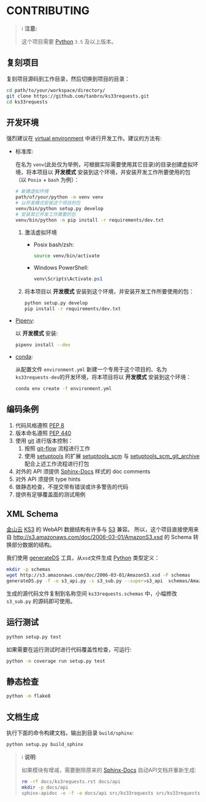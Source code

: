 # CONTRIBUTING

> ℹ **注意:**
>
> 这个项目需要 [Python][] `3.5` 及以上版本。

## 复刻项目

复刻项目源码到工作目录，然后切换到项目的目录：

```bash
cd path/to/your/workspace/directory/
git clone https://github.com/tanbro/ks33requests.git
cd ks33requests
```

## 开发环境

强烈建议在 [virtual environment][] 中进行开发工作。建议的方法有:

- 标准库:

  在名为 `venv`(此处仅为举例，可根据实际需要使用其它目录)的目录创建虚拟环境，将本项目以 **开发模式** 安装到这个环境，并安装开发工作所要使用的包（以 `Posix` + `bash` 为例）：

  ```bash
  # 新建虚拟环境
  path/of/your/python -m venv venv
  # 以开发模式安装这个项目的包
  venv/bin/python setup.py develop
  # 安装其它开发工作需要的包
  venv/bin/python -m pip install -r requirements/dev.txt
     ```

  1. 激活虚拟环境

     - Posix bash/zsh:

       ```bash
       source venv/bin/activate
       ```

     - Windows PowerShell:

       ```ps1
       venv\Scripts\Activate.ps1
       ```

  1. 将本项目以 **开发模式** 安装到这个环境，并安装开发工作所要使用的包：

     ```bash
     python setup.py develop
     pip install -r requirements/dev.txt
     ```

- [Pipenv][]:

  以 **开发模式** 安装:

  ```bash
  pipenv install --dev
  ```

- [conda][]:

  从配置文件 `environment.yml` 新建一个专用于这个项目的、名为`ks33requests-dev`的开发环境，将本项目将以 **开发模式** 安装到这个环境：

  ```bash
  conda env create -f environment.yml
  ```

## 编码条例

1. 代码风格遵照 [PEP 8](https://www.python.org/dev/peps/pep-0008/)
1. 版本命名遵照 [PEP 440](https://www.python.org/dev/peps/pep-0440/)
1. 使用 [git](https://git-scm.org/) 进行版本控制：
   1. 按照 [git-flow](https://nvie.com/posts/a-successful-git-branching-model/) 流程进行工作
   1. 使用 [setuptools](https://pypi.org/project/setuptools/) 的扩展 [setuptools_scm](https://pypi.org/project/setuptools-scm/) 与 [setuptools_scm_git_archive](https://pypi.org/project/setuptools-scm-git-archive/) 配合上述工作流程进行打包
1. 对外的 API 须提供 [Sphinx-Docs][] 样式的 doc comments
1. 对外 API 须提供 type hints
1. 做静态检查，不提交带有错误或许多警告的代码
1. 提供有足够覆盖面的测试用例

## XML Schema

[金山云][] [KS3][] 的 WebAPI 数据结构有许多与 [S3][] 兼容。
所以，这个项目直接使用来自 <http://s3.amazonaws.com/doc/2006-03-01/AmazonS3.xsd> 的 Schema 转换部分数据的结构。

我们使用 [generateDS][] 工具，从`xsd`文件生成 [Python][] 类型定义：

```bash
mkdir -p schemas
wget http://s3.amazonaws.com/doc/2006-03-01/AmazonS3.xsd -P schemas
generateDS.py -f -o s3_api.py -s s3_sub.py --super=s3_api  schemas/AmazonS3.xsd
```

生成的源代码文件复制到名称空间 `ks33requests.schemas` 中，小幅修改 `s3_sub.py` 的源码即可使用。

## 运行测试

```bash
python setup.py test
```

如果需要在运行测试时进行代码覆盖性检查，可运行:

```bash
python -m coverage run setup.py test
```

## 静态检查

```bash
python -m flake8
```

## 文档生成

执行下面的命令构建文档，输出到目录 `build/sphinx`:

```bash
python setup.py build_sphinx
```

> ℹ **说明**:
>
> 如果模块有增减，需要删除原来的 [Sphinx-Docs][] 自动API文档并重新生成:
>
> ```bash
> rm -rf docs/ks3requests.rst docs/api
> mkdir -p docs/api
> sphinx-apidoc -e -f -o docs/api src/ks33requests src/ks33requests/schemas/s3_*.py
> ```

[Python]: https://python.org/
[virtual environment]: https://packaging.python.org/glossary/#term-virtual-environment "An isolated Python environment that allows packages to be installed for use by a particular application, rather than being installed system wide."
[pip]: https://packaging.python.org/key_projects/#pip "A tool for installing Python packages."
[Pipenv]: https://packaging.python.org/key_projects/#pipenv "Pipenv is a project that aims to bring the best of all packaging worlds to the Python world."
[venv]: https://packaging.python.org/key_projects/#venv "A package in the Python Standard Library (starting with Python 3.3) for creating Virtual Environments."
[conda]: https://packaging.python.org/key_projects/#conda "conda is the package management tool for Anaconda Python installations."
[S3]: https://aws.amazon.com/s3/
[Sphinx-Docs]: https://www.sphinx-doc.org "Sphinx is a tool that makes it easy to create intelligent and beautiful documentation"
[金山云]: https://www.ksyun.com/
[KS3]: https://www.ksyun.com/post/product/KS3 "金山对象存储（Kingsoft Standard Storage Service，简称KS3）"
[generateDS]: https://pypi.org/project/generateDS/
